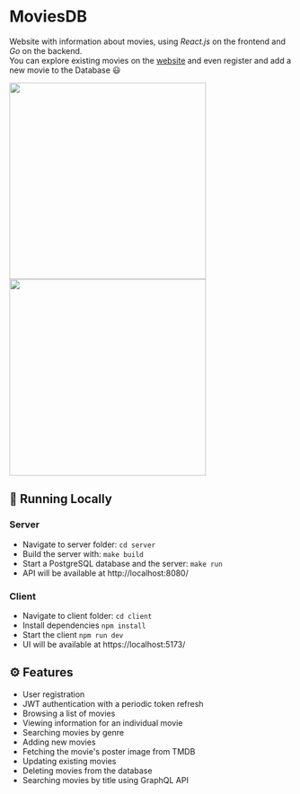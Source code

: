 # MoviesDB
Website with information about movies, using *React.js* on the frontend and *Go* on the backend.   
You can explore existing movies on the [website](https://movies-db.martishin.com/) and even register and add a new movie to the Database 😃

<div>
  <img src="https://github.com/tty-monkey/movies-db/blob/main/screenshot-2.png" width="350" style="display: inline-block; margin-right: 10px;"/>
  <img src="https://github.com/tty-monkey/movies-db/blob/main/screenshot-1.png" width="350" style="display: inline-block;"/>
</div>

## 🚀 Running Locally
### Server
* Navigate to server folder: `cd server`
* Build the server with: `make build`
* Start a PostgreSQL database and the server: `make run`
* API will be available at http://localhost:8080/
### Client
* Navigate to client folder: `cd client`
* Install dependencies `npm install`
* Start the client `npm run dev`
* UI will be available at https://localhost:5173/

## ⚙️ Features
* User registration
* JWT authentication with a periodic token refresh
* Browsing a list of movies
* Viewing information for an individual movie
* Searching movies by genre
* Adding new movies
* Fetching the movie's poster image from TMDB
* Updating existing movies
* Deleting movies from the database
* Searching movies by title using GraphQL API
